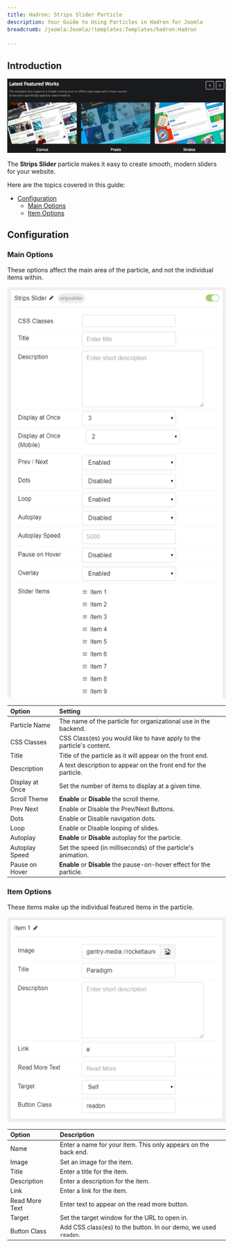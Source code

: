 ```yaml
---
title: Hadron: Strips Slider Particle
description: Your Guide to Using Particles in Hadron for Joomla
breadcrumb: /joomla:Joomla/!templates:Templates/hadron:Hadron

---
```


## Introduction

![](assets/particle_stripsslider1.png)

The **Strips Slider** particle makes it easy to create smooth, modern sliders for your website.

Here are the topics covered in this guide:

* [Configuration](#configuration)
    - [Main Options](#main-options)
    - [Item Options](#item-options)

## Configuration

### Main Options

These options affect the main area of the particle, and not the individual items within.

![](assets/particle_stripsslider2.png)

| Option          | Setting                                                               |
|:--------------- |:--------------------------------------------------------------------- |
| Particle Name   | The name of the particle for organizational use in the backend.       |
| CSS Classes     | CSS Class(es) you would like to have apply to the particle's content. |
| Title           | Title of the particle as it will appear on the front end.             |
| Description     | A text description to appear on the front end for the particle.       |
| Display at Once | Set the number of items to display at a given time.                   |
| Scroll Theme    | **Enable** or **Disable** the scroll theme.                           |
| Prev Next       | Enable or Disable the Prev/Next Buttons.                              |
| Dots            | Enable or Disable navigation dots.                                    |
| Loop            | Enable or Disable looping of slides.                                  |
| Autoplay        | **Enable** or **Disable** autoplay for the particle.                  |
| Autoplay Speed  | Set the speed (in milliseconds) of the particle's animation.          |
| Pause on Hover  | **Enable** or **Disable** the pause-on-hover effect for the particle. |

### Item Options

These items make up the individual featured items in the particle.

![](assets/particle_stripsslider3.png)

| Option         | Description                                                     |
|:-------------- |:--------------------------------------------------------------- |
| Name           | Enter a name for your item. This only appears on the back end.  |
| Image          | Set an image for the item.                                      |
| Title          | Enter a title for the item.                                     |
| Description    | Enter a description for the item.                               |
| Link           | Enter a link for the item.                                      |
| Read More Text | Enter text to appear on the read more button.                   |
| Target         | Set the target window for the URL to open in.                   |
| Button Class   | Add CSS class(es) to the button. In our demo, we used `readon`. |
